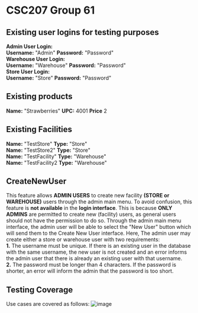# CSC207 Group 61 <Project Name>

<!--Basic introduction to project as a whole-->
  
## Existing user logins for testing purposes
  **Admin User Login:**  
  **Username:** "Admin" **Password:** "Password"  
  **Warehouse User Login:**  
  **Username:** "Warehouse" **Password:** "Password"  
  **Store User Login:**  
    **Username:** "Store" **Password:** "Password"
    
## Existing products
  **Name:** "Strawberries" **UPC:** 4001 **Price** 2  
  
## Existing Facilities
  **Name:** "TestStore" **Type:** "Store"  
  **Name:** "TestStore2" **Type:** "Store"  
  **Name:** "TestFacility" **Type:** "Warehouse"  
  **Name:** "TestFacility2 **Type:** "Warehouse"  

## CreateNewUser
This feature allows **ADMIN USERS** to create new facility **(STORE or WAREHOUSE)** users through the admin main menu. To avoid confusion, this feature is **not available** in the **login interface**. This is because **ONLY ADMINS** are permitted to create new (facility) users, as general users should not have the permission to do so. Through the admin main menu interface, the admin user will be able to select the "New User" button which will send them to the Create New User interface. Here, The admin user may create either a store or warehouse user with two requirements:  
    **1.** The username must be unique. If there is an existing user in the database with the same username, the new user is not created and an error informs the admin user that there is already an existing user with that username.  
    **2.** The password must be longer than 4 characters. If the password is shorter, an error will inform the admin that the password is too short.

## Testing Coverage
Use cases are covered as follows:
![image](https://user-images.githubusercontent.com/69370774/206619109-40145854-e2b2-4965-b204-2cd440e9667e.png)

